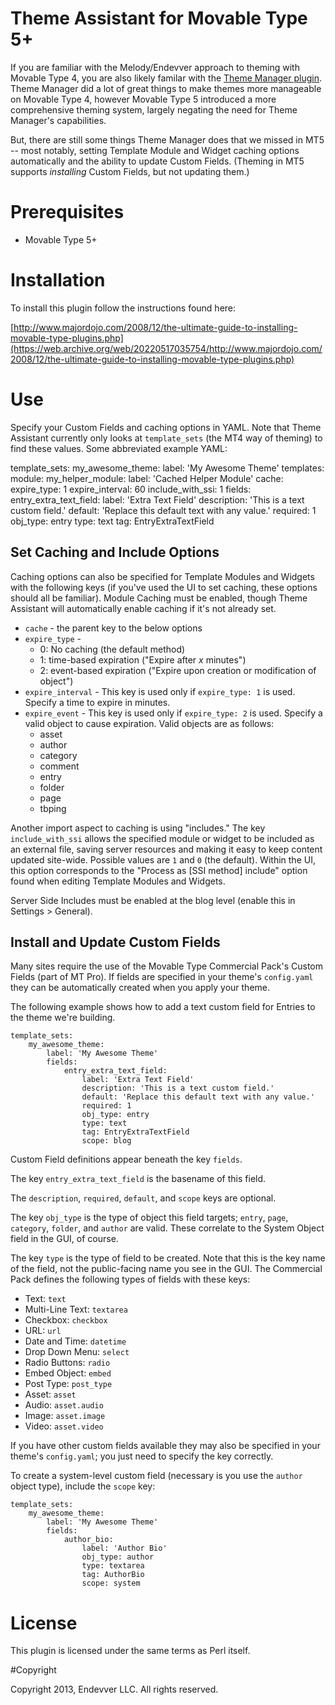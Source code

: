 # Theme Assistant for Movable Type 5+

If you are familiar with the Melody/Endevver approach to theming with Movable Type 4, you are also likely familar with the [Theme Manager plugin](). Theme Manager did a lot of great things to make themes more manageable on Movable Type 4, however Movable Type 5 introduced a more comprehensive theming system, largely negating the need for Theme Manager's capabilities.

But, there are still some things Theme Manager does that we missed in MT5 -- most notably, setting Template Module and Widget caching options automatically and the ability to update Custom Fields. (Theming in MT5 supports *installing* Custom Fields, but not updating them.)

# Prerequisites

* Movable Type 5+

# Installation

To install this plugin follow the instructions found here:

[http://www.majordojo.com/2008/12/the-ultimate-guide-to-installing-movable-type-plugins.php](https://web.archive.org/web/20220517035754/http://www.majordojo.com/2008/12/the-ultimate-guide-to-installing-movable-type-plugins.php)

# Use

Specify your Custom Fields and caching options in YAML. Note that Theme Assistant currently only looks at `template_sets` (the MT4 way of theming) to find these values. Some abbreviated example YAML:

template_sets:
    my_awesome_theme:
        label: 'My Awesome Theme'
        templates:
            module:
                my_helper_module:
                  label: 'Cached Helper Module'
                  cache:
                    expire_type: 1
                    expire_interval: 60
                    include_with_ssi: 1
        fields:
            entry_extra_text_field:
                label: 'Extra Text Field'
                description: 'This is a text custom field.'
                default: 'Replace this default text with any value.'
                required: 1
                obj_type: entry
                type: text
                tag: EntryExtraTextField

## Set Caching and Include Options

Caching options can also be specified for Template Modules and Widgets with
the following keys (if you've used the UI to set caching, these options should
all be familiar). Module Caching must be enabled, though Theme Assistant will automatically enable caching if it's not already set.

* `cache` - the parent key to the below options
* `expire_type` -
    * 0: No caching (the default method)
    * 1: time-based expiration ("Expire after *x* minutes")
    * 2: event-based expiration ("Expire upon creation or modification of
      object")
* `expire_interval` - This key is used only if `expire_type: 1` is used.
  Specify a time to expire in minutes.
* `expire_event` - This key is used only if `expire_type: 2` is used. Specify
  a valid object to cause expiration. Valid objects are as follows:
    * asset
    * author
    * category
    * comment
    * entry
    * folder
    * page
    * tbping

Another import aspect to caching is using "includes." The key
`include_with_ssi` allows the specified module or widget to be included as an
external file, saving server resources and making it easy to keep content
updated site-wide. Possible values are `1` and `0` (the default). Within the
UI, this option corresponds to the "Process as [SSI method] include" option
found when editing Template Modules and Widgets.

Server Side Includes must be enabled at the blog level (enable this in
Settings > General).

## Install and Update Custom Fields

Many sites require the use of the Movable Type Commercial Pack's Custom Fields
(part of MT Pro). If fields are specified in your theme's `config.yaml` they
can be automatically created when you apply your theme.

The following example shows how to add a text custom field for Entries to the
theme we're building.

    template_sets:
        my_awesome_theme:
            label: 'My Awesome Theme'
            fields:
                entry_extra_text_field:
                    label: 'Extra Text Field'
                    description: 'This is a text custom field.'
                    default: 'Replace this default text with any value.'
                    required: 1
                    obj_type: entry
                    type: text
                    tag: EntryExtraTextField
                    scope: blog

Custom Field definitions appear beneath the key `fields`.

The key `entry_extra_text_field` is the basename of this field.

The `description`, `required`, `default`, and `scope` keys are optional.

The key `obj_type` is the type of object this field targets; `entry`, `page`,
`category`, `folder`, and `author` are valid. These correlate to the System
Object field in the GUI, of course.

The key `type` is the type of field to be created. Note that this is the key
name of the field, not the public-facing name you see in the GUI. The
Commercial Pack defines the following types of fields with these keys:

* Text: `text`
* Multi-Line Text: `textarea`
* Checkbox: `checkbox`
* URL: `url`
* Date and Time: `datetime`
* Drop Down Menu: `select`
* Radio Buttons: `radio`
* Embed Object: `embed`
* Post Type: `post_type`
* Asset: `asset`
* Audio: `asset.audio`
* Image: `asset.image`
* Video: `asset.video`

If you have other custom fields available they may also be specified in your
theme's `config.yaml`; you just need to specify the key correctly.

To create a system-level custom field (necessary is you use the `author`
object type), include the `scope` key:

    template_sets:
        my_awesome_theme:
            label: 'My Awesome Theme'
            fields:
                author_bio:
                    label: 'Author Bio'
                    obj_type: author
                    type: textarea
                    tag: AuthorBio
                    scope: system

# License

This plugin is licensed under the same terms as Perl itself.

#Copyright

Copyright 2013, Endevver LLC. All rights reserved.
